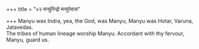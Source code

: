 +++
title = "०२ मन्युरिन्द्रो मन्युरेवास"

+++
Manyu was Indra, yea, the God, was Manyu, Manyu was Hotar, Varuna, Jatavedas.  
     The tribes of human lineage worship Manyu. Accordant with thy fervour, Manyu, guard us.